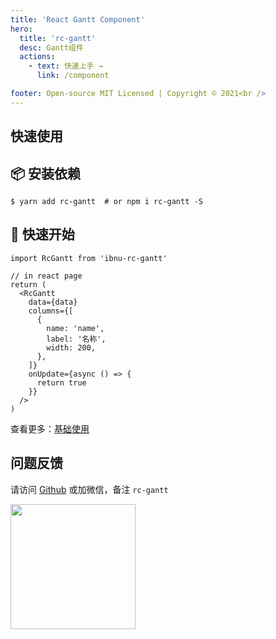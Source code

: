 ```yaml
---
title: 'React Gantt Component'
hero:
  title: 'rc-gantt'
  desc: Gantt组件
  actions:
    - text: 快速上手 →
      link: /component

footer: Open-source MIT Licensed | Copyright © 2021<br />
---
```


## 快速使用

## 📦 安装依赖

```shell
$ yarn add rc-gantt  # or npm i rc-gantt -S
```

## 🔨 快速开始

```tsx
import RcGantt from 'ibnu-rc-gantt'

// in react page
return (
  <RcGantt
    data={data}
    columns={[
      {
        name: 'name',
        label: '名称',
        width: 200,
      },
    ]}
    onUpdate={async () => {
      return true
    }}
  />
)
```

查看更多：[基础使用](/component#基础使用)

## 问题反馈

请访问 [Github](https://github.com/ahwgs/react-gantt/issues) 或加微信，备注 `rc-gantt`

<img src='https://static.ahwgs.cn/wp-content/uploads/2020/03/%E5%BE%AE%E4%BF%A1%E5%9B%BE%E7%89%87_20200311210541.jpg' style='width:200px'/>
